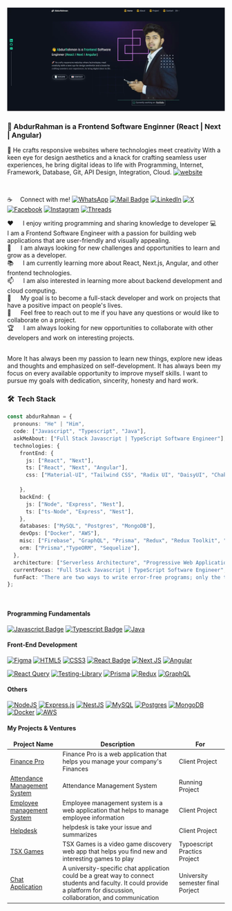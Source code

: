 ![Github Banner](assets/abdurrahmanswe.webp)

### 👋 AbdurRahman is a Frontend Software Enginner (React | Next | Angular) <br/>

🚀 He crafts responsive websites where technologies meet creativity With a keen eye for design aesthetics and a knack for crafting seamless user experiences, he bring digital ideas to life with Programming, Internet, Framework, Database, Git, API Design, Integration, Cloud.
[![website](https://img.shields.io/badge/Portfolio-Website-2648ff?style=flat-square&logo=google-chrome)](https://abdurrahman.live)

<br/>

:coffee: &emsp;Connect with me!
[![WhatsApp](https://img.shields.io/badge/WhatsApp-25D366?style=for-the-badge&logo=whatsapp&logoColor=white)](https://wa.me/message/EFNBCQZZPD4TK1) [![Mail Badge](https://img.shields.io/badge/Gmail-D14836?style=for-the-badge&logo=gmail&logoColor=white)](mailto:abdurrahmansoftw@gmail.com) [![LinkedIn](https://img.shields.io/badge/linkedin-%230077B5.svg?style=for-the-badge&logo=linkedin&logoColor=white)](https://www.linkedin.com/in/arswe) [![X](https://img.shields.io/badge/X-%23000000.svg?style=for-the-badge&logo=X&logoColor=white)](https://twitter.com/AbdurRahmanswe) [![Facebook](https://img.shields.io/badge/Facebook-%231877F2.svg?style=for-the-badge&logo=Facebook&logoColor=white)](https://www.facebook.com/arswes) [![Instagram](https://img.shields.io/badge/Instagram-%23E4405F.svg?style=for-the-badge&logo=Instagram&logoColor=white)](https://www.instagram.com/arsweins/) [![Threads](https://img.shields.io/badge/Threads-000000?style=for-the-badge&logo=Threads&logoColor=white)](https://www.threads.net/@arsweins)<br/>

:hearts: &emsp; I enjoy writing programming and sharing knowledge to developer
:computer: &emsp; I am a Frontend Software Engineer with a passion for building web applications that are user-friendly and visually appealing. <br/>
:seedling: &emsp; I am always looking for new challenges and opportunities to learn and grow as a developer. <br/>
:books: &emsp; I am currently learning more about React, Next.js, Angular, and other frontend technologies. <br/>
:mailbox: &emsp; I am also interested in learning more about backend development and cloud computing. <br/>
:dart: &emsp; My goal is to become a full-stack developer and work on projects that have a positive impact on people's lives. <br/>
:handshake: &emsp; Feel free to reach out to me if you have any questions or would like to collaborate on a project. <br/>
:trophy: &emsp; I am always looking for new opportunities to collaborate with other developers and work on interesting projects. <br/>

<br/>
More It has always been my passion to learn new things, explore new ideas and thoughts and emphasized on self-development. It has always been my focus on every available opportunity to improve myself skills. I want to pursue my goals with dedication, sincerity, honesty and hard work.

<br/>

### 🛠 &nbsp;Tech Stack

```Typescript | Javascript
const abdurRahman = {
  pronouns: "He" | "Him",
  code: ["Javascript", "Typescript", "Java"],
  askMeAbout: ["Full Stack Javascript | TypeScript Software Engineer"],
  technologies: {
    frontEnd: {
      js: ["React", "Next"],
      ts: ["React", "Next", "Angular"],
      css: ["Material-UI", "Tailwind CSS", "Radix UI", "DaisyUI", "Chakra UI", "Styled-Components",]

    },
    backEnd: {
      js: ["Node", "Express", "Nest"],
      ts: ["ts-Node", "Express", "Nest"],
    },
    databases: ["MySQL", "Postgres", "MongoDB"],
    devOps: ["Docker", "AWS"],
    misc: ["Firebase", "GraphQL", "Prisma", "Redux", "Redux Toolkit", "React Query", "Testing Library"],
    orm: ["Prisma","TypeORM", "Sequelize"],
  },
  architecture: ["Serverless Architecture", "Progressive Web Applications", "Single Page Applications"],
  currentFocus: "Full Stack Javascript | TypeScript Software Engineer",
  funFact: "There are two ways to write error-free programs; only the third one works",
};
```

<br/>

#### Programming Fundamentals

[![Javascript Badge](https://img.shields.io/badge/-Javascript-F0DB4F?style=for-the-badge&labelColor=black&logo=javascript&logoColor=F0DB4F)](#) [![Typescript Badge](https://img.shields.io/badge/-Typescript-007acc?style=for-the-badge&labelColor=black&logo=typescript&logoColor=007acc)](#) [![Java](https://img.shields.io/badge/java-%23ED8B00.svg?style=for-the-badge&logo=openjdk&logoColor=white)](#)

#### Front-End Development

[![Figma](https://img.shields.io/badge/figma-%23F24E1E.svg?style=for-the-badge&logo=figma&logoColor=white)](#) [![HTML5](https://img.shields.io/badge/html5-%23E34F26.svg?style=for-the-badge&logo=html5&logoColor=white)](#) [![CSS3](https://img.shields.io/badge/css3-%231572B6.svg?style=for-the-badge&logo=css3&logoColor=white)](#) [![React Badge](https://img.shields.io/badge/-React-61DBFB?style=for-the-badge&labelColor=black&logo=react&logoColor=61DBFB)](#) [![Next JS](https://img.shields.io/badge/Next-black?style=for-the-badge&logo=next.js&logoColor=white)](#) [![Angular](https://img.shields.io/badge/angular-%23DD0031.svg?style=for-the-badge&logo=angular&logoColor=white)](#)

[![React Query](https://img.shields.io/badge/-React%20Query-FF4154?style=for-the-badge&logo=react%20query&logoColor=white)](#) [![Testing-Library](https://img.shields.io/badge/-TestingLibrary-%23E33332?style=for-the-badge&logo=testing-library&logoColor=white)](#) [![Prisma](https://img.shields.io/badge/Prisma-3982CE?style=for-the-badge&logo=Prisma&logoColor=white)](#) [![Redux](https://img.shields.io/badge/redux-%23593d88.svg?style=for-the-badge&logo=redux&logoColor=white)](#) [![GraphQL](https://img.shields.io/badge/-GraphQL-E10098?style=for-the-badge&logo=graphql&logoColor=white)](#)

#### Others

[![NodeJS](https://img.shields.io/badge/node.js-6DA55F?style=for-the-badge&logo=node.js&logoColor=white)](#) [![Express.js](https://img.shields.io/badge/express.js-%23404d59.svg?style=for-the-badge&logo=express&logoColor=%2361DAFB)](#) [![NestJS](https://img.shields.io/badge/nestjs-%23E0234E.svg?style=for-the-badge&logo=nestjs&logoColor=white)](#) [![MySQL](https://img.shields.io/badge/mysql-%2300f.svg?style=for-the-badge&logo=mysql&logoColor=white)](#) [![Postgres](https://img.shields.io/badge/postgres-%23316192.svg?style=for-the-badge&logo=postgresql&logoColor=white)](#) [![MongoDB](https://img.shields.io/badge/MongoDB-%234ea94b.svg?style=for-the-badge&logo=mongodb&logoColor=white)](#) [![Docker](https://img.shields.io/badge/docker-%230db7ed.svg?style=for-the-badge&logo=docker&logoColor=white)](#) [![AWS](https://img.shields.io/badge/AWS-%23FF9900.svg?style=for-the-badge&logo=amazon-aws&logoColor=white)](#)

#### My Projects & Ventures

<table>
  <thead align="center">
    <tr border: none;>
      <td><b>Project Name</b></td>
      <td><b>Description</b></td>
      <td><b> For </b></td>
    </tr>
  </thead>
  <tbody>
   <tr>
      <td><a href="https://financepr.vercel.app" target="_blank">Finance Pro</a></td>
      <td>Finance Pro is a web application that helps you manage your company's Finances</td>
      <td> Client Project </td>
    </tr>
   <tr>
      <td><a href="https://github.com/arswe/attendance-management-system" target="_blank">Attendance Management System</a></td>
      <td>Attendance Management System</td>
      <td> Running Project </td>
    </tr>
     <tr>
      <td><a href="https://employeemanagementsystem.vercel.app" target="_blank">Employee management System</a></td>
      <td>Employee management system is a web application that helps to manage employee information</td>
      <td> Client Project </td>
    </tr>
   <tr>
      <td><a href="https://helpdesk-ecru.vercel.app" target="_blank">Helpdesk</a></td>
      <td>helpdesk is take your issue and summarizes </td>
      <td> Client Project </td>
    </tr>
    <tr>
      <td><a href="https://tsxgames.vercel.app" target="_blank">TSX Games</a></td>
      <td>TSX Games is a video game discovery web app that helps you find new and interesting games to play </td>
      <td> Typoescript Practics Project </td>
    </tr>

   <tr>
      <td><a href="https://chatapp-jx8l.onrender.com/" target="_blank">Chat Application</a></td>
      <td>A university-specific chat application could be a great way to connect students and faculty. It could provide a platform for discussion, collaboration, and communication</td>
      <td>University semester final Porject </td>
    </tr>

  </tbody>
</table>
